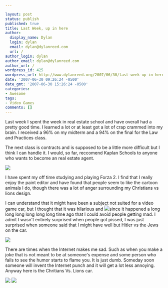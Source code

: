 ```yaml
---

layout: post
status: publish
published: true
title: Last Week, up in here
author:
  display_name: Dylan
  login: dylan
  email: dylan@dylanreed.com
  url: /
author_login: dylan
author_email: dylan@dylanreed.com
author_url: /
wordpress_id: 425
wordpress_url: http://www.dylanreed.org/2007/06/30/last-week-up-in-here/
date: '2007-06-30 09:26:24 -0500'
date_gmt: '2007-06-30 15:26:24 -0500'
categories:
- Awesome
tags:
- Video Games
comments: []
---
```


Last week I spent the week in real estate school and have overall had a pretty good time. I learned a lot or at least got a lot of crap crammed into my brain. I received a 96% on my midterm and a 94% on the final for the Law and Practices class.

The next class is contracts and is supposed to be a little more difficult but I think I can handle it. I would, so far, reccomend Kaplan Schools to anyone who wants to become an real estate agent.

![][1]

   [1]: http://farm2.static.flickr.com/1235/664508558_7aa0c230a3.jpg?v=0

I have spent my off time studying and playing Forza 2. I find that I really enjoy the paint editor and have found that people seem to like the cartoon animals I do, though there was a lot of anger surrounding my Christians vs lions design. 

I can understand that it might have been a subject not suited for a video game car, but I thought that it was hilarious and ![][2]since it happened a long long long long long long time ago that I could avoid people getting mad. I admit I wasn't entirely surprised when people got pissed, I was just surprised when someone said that I might have well but Hitler vs the Jews on the car. 

   [2]: http://farm2.static.flickr.com/1042/663780359_b5c5cc3aae.jpg?v=0

![][3]

   [3]: http://farm2.static.flickr.com/1426/624567203_37c1370914.jpg?v=0

There are times when the Internet makes me sad. Such as when you make a joke that is not meant to be at someone's expense and some person who fails to see the humor starts to flame you. It is just dumb. Someday soon someone will invent the Internet punch and it will get a lot less annoying. Anyway here is the Chritians Vs. Lions car.

![][4] ![][5]

   [4]: http://farm2.static.flickr.com/1232/624567259_8e4a5f65b7.jpg?v=0
   [5]: http://farm2.static.flickr.com/1323/624567239_980181ed93.jpg?v=0

